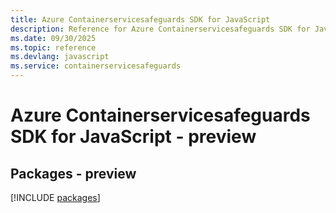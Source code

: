 ```yaml
---
title: Azure Containerservicesafeguards SDK for JavaScript
description: Reference for Azure Containerservicesafeguards SDK for JavaScript
ms.date: 09/30/2025
ms.topic: reference
ms.devlang: javascript
ms.service: containerservicesafeguards
---
```

# Azure Containerservicesafeguards SDK for JavaScript - preview
## Packages - preview
[!INCLUDE [packages](containerservicesafeguards-index.md)]